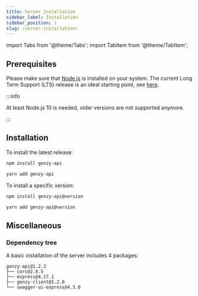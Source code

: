 ```yaml
---
title: Server Installation
sidebar_label: Installation
sidebar_position: 1
slug: /server-installation/
---
```


import Tabs from '@theme/Tabs';
import TabItem from '@theme/TabItem';

## Prerequisites

Please make sure that [Node.js](https://nodejs.org/en/) is installed on your system. The current Long Term Support (LTS) release is an ideal starting point, see [here](https://github.com/nodejs/Release#release-schedule).

:::info

At least Node.js 10 is needed, older versions are not supported anymore.

:::

## Installation

To install the latest release:

<Tabs groupId="pm">
  <TabItem value="npm" label="NPM" default>

```sh
npm install genzy-api
```

  </TabItem>
  <TabItem value="yarn" label="Yarn">

```sh
yarn add genzy-api
```
  </TabItem>
</Tabs>

To install a specific version:

<Tabs groupId="pm">
  <TabItem value="npm" label="NPM" default>

```sh
npm install genzy-api@version
```

  </TabItem>
  <TabItem value="yarn" label="Yarn">

```sh
yarn add genzy-api@version
```

  </TabItem>
</Tabs>

## Miscellaneous

### Dependency tree

A basic installation of the server includes 4 packages:

```
genzy-api@1.2.3
├── cors@2.8.5
├── express@4.17.1
├── genzy-client@1.2.0
└── swagger-ui-express@4.3.0
```